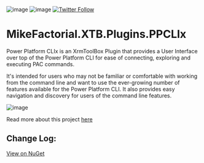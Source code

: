 ![image](https://img.shields.io/github/actions/workflow/status/mikefactorial/MikeFactorial.XTB.Plugins.PPCLIx/build.yml?branch=master)  ![image](https://img.shields.io/nuget/vpre/MikeFactorial.XTB.Plugins.PPCLIx) [![Twitter Follow](https://img.shields.io/twitter/follow/ILSpy.svg?label=Follow%20@MikeFactorial)](https://twitter.com/mikefactorial)
# MikeFactorial.XTB.Plugins.PPCLIx
Power Platform CLIx is an XrmToolBox Plugin that provides a User Interface over top of the Power Platform CLI for ease of connecting, exploring and executing PAC commands.

It's intended for users who may not be familiar or comfortable with working from the command line and want to use the ever-growing number of features available for the Power Platform CLI. It also  provides easy navigation and discovery for users of the command line features.

![image](https://github.com/mikefactorial/MikeFactorial.XTB.Plugins.PACUI/assets/42348035/e87f4fb8-5692-4d88-b262-6c5cf0ef39f0)

Read more about this project [here](https://mikefactorial.com/?p=1366)

## Change Log:
[View on NuGet](https://www.nuget.org/packages/MikeFactorial.XTB.Plugins.PPCLIx#releasenotes-body-tab)
